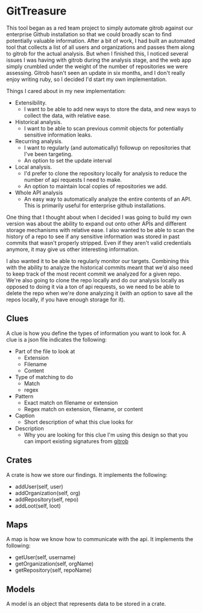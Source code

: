 # GitTreasure

This tool began as a red team project to simply automate gitrob against our enterprise Github installation so that we could broadly scan to find potentially valuable information. After a bit of work, I had built an automated tool that collects a list of all users and organizations and passes them along to gitrob for the actual analysis. But when I finished this, I noticed several issues I was having with gitrob during the analysis stage, and the web app simply crumbled under the weight of the number of repositories we were assessing. Gitrob hasn't seen an update in six months, and I don't really enjoy writing ruby, so I decided I'd start my own implementation.

Things I cared about in my new implementation:
- Extensibility. 
	- I want to be able to add new ways to store the data, and new ways to collect the data, with relative ease.
- Historical analysis. 
	- I want to be able to scan previous commit objects for potentially sensitive information leaks.
- Recurring analysis. 
	- I want to regularly (and automatically) followup on repositories that I've been targeting. 
	- An option to set the update interval
- Local analysis. 
	- I'd prefer to clone the repository locally for analysis to reduce the number of api requests I need to make.
	- An option to maintain local copies of repositories we add.
- Whole API analysis
	- An easy way to automatically analyze the entire contents of an API. This is primarily useful for enterprise github installations.

One thing that I thought about when I decided I was going to build my own version was about the ability to expand out onto other APIs and different storage mechanisms with relative ease. I also wanted to be able to scan the history of a repo to see if any sensitive information was stored in past commits that wasn't properly stripped. Even if they aren't valid credentials anymore, it may give us other interesting information.

I also wanted it to be able to regularly monitor our targets. Combining this with the ability to analyze the historical commits meant that we'd also need to keep track of the most recent commit we analyzed for a given repo. We're also going to clone the repo locally and do our analysis locally as opposed to doing it via a ton of api requests, so we need to be able to delete the repo when we're done analyzing it (with an option to save all the repos locally, if you have enough storage for it).

## Clues

A clue is how you define the types of information you want to look for. A clue is a json file indicates the following:
- Part of the file to look at
	- Extension
	- Filename
	- Content
- Type of matching to do
	- Match
	- regex
- Pattern
	- Exact match on filename or extension
	- Regex match on extension, filename, or content
- Caption
	- Short description of what this clue looks for
- Description
	- Why you are looking for this clue
I'm using this design so that you can import existing signatures from [gitrob](https://github.com/michenriksen/gitrob/blob/master/signatures.json)


## Crates

A crate is how we store our findings. It implements the following:
- addUser(self, user)
- addOrganization(self, org)
- addRepository(self, repo)
- addLoot(self, loot)


## Maps

A map is how we know how to communicate with the api. It implements the following:
- getUser(self, username)
- getOrganization(self, orgName)
- getRepository(self, repoName)


## Models

A model is an object that represents data to be stored in a crate. 